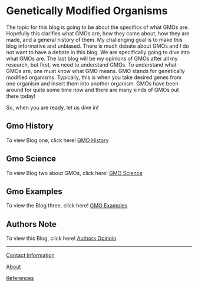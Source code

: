 # Genetically Modified Organisms

The topic for this blog is going to be about the specifics of what GMOs are. Hopefully this clarifies what GMOs are, how they came about, how they are made, and a general history of them. My challenging goal is to make this blog informative and unbiased. There is much debate about GMOs and I do not want to have a debate in this blog. We are specifically going to dive into what GMOs are. The last blog will be my opinions of GMOs after all my research, but first, we need to understand GMOs. To understand what GMOs are, one must know what GMO means. GMO stands for genetically modified organisms. Typically, this is when you take desired genes from one organism and insert them into another organism. GMOs have been around for quite some time now and there are many kinds of GMOs out there today!

So, when you are ready, let us dive in!

## Gmo History

To view Blog one, click here! [GMO History](https://wdeaton.github.io/Gmos-Blog/)

## Gmo Science

To view Blog two about GMOs, click here! [GMO Science](https://wdeaton.github.io/Gmos-Blog-Science/)

## Gmo Examples

To view the Blog three, click here! [GMO Examples](https://wdeaton.github.io/GMOExamples/)

## Authors Note

To view this Blog, click here! [Authors Opinoin](https://wdeaton.github.io/GMO-Opinion/)

---

[Contact Information](https://wdeaton.github.io/Contact-Information/)

[About](https://wdeaton.github.io/AboutPage/)

[References](https://wdeaton.github.io/References/)
